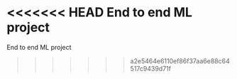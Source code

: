 <<<<<<< HEAD
End to end ML project 
=======
End to end ML project 
>>>>>>> a2e5464e6110ef86f37aa6e88c64517c9439d71f

